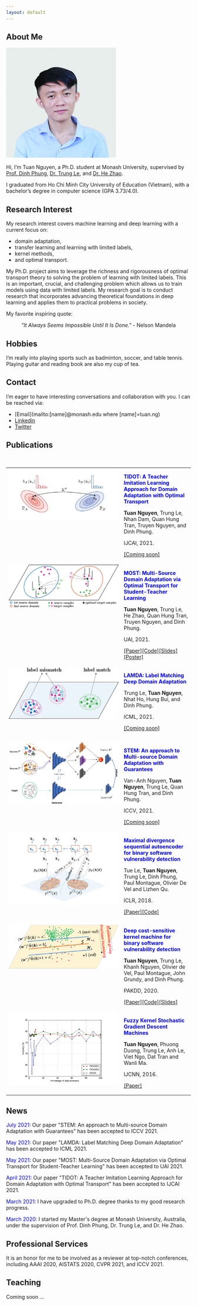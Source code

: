 ```yaml
---
layout: default
---
```


## About Me

<img class="profile-picture" src="imgs/tuan_profile.jpg">

Hi, I’m Tuan Nguyen, a Ph.D. student at Monash University, supervised by [Prof. Dinh Phung](https://research.monash.edu/en/persons/dinh-phung), [Dr. Trung Le](https://research.monash.edu/en/persons/trung-le), and  [Dr. He Zhao](https://research.monash.edu/en/persons/ethan-zhao).

I graduated from Ho Chi Minh City University of Education (Vietnam), with a bachelor’s degree in computer science (GPA 3.73/4.0).

## Research Interest

My research interest covers machine learning and deep learning with a current focus on:
- domain adaptation,
- transfer learning and learning with limited labels,
- kernel methods,
- and optimal transport.

My Ph.D. project aims to leverage the richness and rigorousness of optimal transport theory to solving the problem of learning with limited labels. This is an important, crucial, and challenging problem which allows us to train models using data with limited labels. My research goal is to conduct research that incorporates advancing theoretical foundations in deep learning and applies them to practical problems in society.

My favorite inspiring quote:

<center><i>"It Always Seems Impossible Until It Is Done."</i> - Nelson Mandela</center>

## Hobbies

I’m really into playing sports such as badminton, soccer, and table tennis. Playing guitar and reading book are also my cup of tea. 


## Contact

I’m eager to have interesting conversations and collaboration with you. I can be reached via: 

- [Email](mailto:[name]@monash.edu where [name]=tuan.ng)
- [Linkedin](https://www.linkedin.com/in/tuanrpt)
- [Twitter](https://twitter.com/tuanrpt)

## Publications

<style type="text/css">
.tg  {border:none;border-collapse:collapse;border-spacing:0;}
.tg td{border-width:0px;}
.tg th{border-width:0px;}
.tg .tg-0lax{text-align:left;vertical-align:top;}
    .td-img{height:200px;width:300px;vertical-align:center;}
</style>
<table class="tg">
<tbody>
  <tr>
    <td class="tg-0lax td-img"><img src="imgs/imitation_view.png" alt="Coming soon"></td>
    <td class="tg-0lax">
        <p style="color:blue"><b>TIDOT: A Teacher Imitation Learning Approach for Domain Adaptation with Optimal Transport</b></p>
        <p><b>Tuan Nguyen</b>, Trung Le, Nhan Dam, Quan Hung Tran, Truyen Nguyen, and Dinh Phung.</p>
        <p>IJCAI, 2021.</p>
        <!--<p><a href="#">[Paper]</a><a href="#">[Slides]</a><a href="#">[Poster]</a></p>-->
        <p><a href="#">[Coming soon]</a></p>
    </td>
  </tr>
  <tr>
    <td class="tg-0lax td-img"><img src="imgs/clustering_view.png" alt="Coming soon"></td>
    <td class="tg-0lax">
		<p style="color:blue"><b>MOST: Multi-Source Domain Adaptation via Optimal Transport for Student-Teacher Learning</b></p>
	    <p><b>Tuan Nguyen</b>, Trung Le, He Zhao, Quan Hung Tran, Truyen Nguyen, and Dinh Phung.</p>
        <p>UAI, 2021.</p>
        <p><a href="https://www.auai.org/uai2021/pdf/uai2021.106.pdf">[Paper]</a><a href="https://github.com/tuanrpt/MOST">[Code]</a><a href="src/MOST/UAI_MOST_slides.pdf">[Slides]</a><a href="src/MOST/UAI_MOST_poster.pdf">[Poster]</a></p>
	</td>
  </tr>
  <tr>
    <td class="tg-0lax td-img"><img src="imgs/label_matching.png" alt="Coming soon"></td>
    <td class="tg-0lax">
        <p style="color:blue"><b>LAMDA: Label Matching Deep Domain Adaptation</b></p>
        <p>Trung Le, <b>Tuan Nguyen</b>, Nhat Ho, Hung Bui, and Dinh Phung.</p>
        <p>ICML, 2021.</p>
        <!--<p><a href="#">[Paper]</a><a href="#">[Slides]</a></p>-->
        <p><a href="#">[Coming soon]</a></p>
    </td>
  </tr>
  <tr>
    <td class="tg-0lax td-img"><img src="imgs/stem.png" alt="Coming soon"></td>
    <td class="tg-0lax">
        <p style="color:blue"><b>STEM: An approach to Multi-source Domain Adaptation with Guarantees</b></p>
        <p>Van-Anh Nguyen, <b>Tuan Nguyen</b>, Trung Le, Quan Hung Tran, and Dinh Phung.</p>
        <p>ICCV, 2021.</p>
        <!--<p><a href="#">[Paper]</a><a href="#">[Slides]</a><a href="#">[Poster]</a></p>-->
        <p><a href="#">[Coming soon]</a></p>
    </td>
  </tr>
  <tr>
​   <td class="tg-0lax td-img"><img src="imgs/seqautoencoder.png" alt="Coming soon"></td>
	<td class="tg-0lax">
        <p style="color:blue"><b>Maximal divergence sequential autoencoder for binary software vulnerability detection</b></p>
        <p>Tue Le, <b>Tuan Nguyen</b>, Trung Le, Dinh Phung, Paul Montague, Olivier De Vel and Lizhen Qu.</p>
        <p>ICLR, 2018.</p>
        <p><a href="https://openreview.net/pdf?id=ByloIiCqYQ">[Paper]</a><a href="https://github.com/dascimal-org/MDSeqVAE">[Code]</a></p>
	</td>
  </tr>
  <tr>
​   <td class="tg-0lax td-img"><img src="imgs/dckm.png" alt="Coming soon"></td>
	<td class="tg-0lax">
        <p style="color:blue"><b>Deep cost-sensitive kernel machine for binary software vulnerability detection</b></p>
        <p><b>Tuan Nguyen</b>, Trung Le, Khanh Nguyen, Olivier de Vel, Paul Montague, John Grundy, and Dinh Phung.</p>
        <p>PAKDD, 2020.</p>
        <p><a href="https://link.springer.com/chapter/10.1007/978-3-030-47436-2_13">[Paper]</a><a href="https://github.com/tuanrpt/DCKM">[Code]</a><a href="src/DCKM/dckm_slides.pdf">[Slides]</a></p>
	</td>
  </tr>
  <tr>
​   <td class="tg-0lax td-img"><img src="imgs/fksgd.png" alt="Coming soon"></td>
	<td class="tg-0lax">
        <p style="color:blue"><b>Fuzzy Kernel Stochastic Gradient Descent Machines</b></p>
        <p><b>Tuan Nguyen</b>, Phuong Duong, Trung Le, Anh Le, Viet Ngo, Dat Tran and Wanli Ma.</p>
        <p>IJCNN, 2016.</p>
        <p><a href="https://ieeexplore.ieee.org/document/7727611">[Paper]</a></p>
	</td>
  </tr>
</tbody>
</table>



## News 
<span style="color:blue">July 2021:</span> Our paper "STEM: An approach to Multi-source Domain Adaptation with Guarantees" has been accepted to ICCV 2021.

<span style="color:blue">May 2021:</span> Our paper "LAMDA: Label Matching Deep Domain Adaptation" has been accepted to ICML 2021.

<span style="color:blue">May 2021:</span> Our paper "MOST: Multi-Source Domain Adaptation via Optimal Transport for Student-Teacher Learning" has been accepted to UAI 2021.

<span style="color:blue">April 2021:</span> Our paper "TIDOT: A Teacher Imitation Learning Approach for Domain Adaptation with Optimal Transport" has been accepted to IJCAI 2021.

<span style="color:blue">March 2021:</span> I have upgraded to Ph.D. degree thanks to my good research progress.

<span style="color:blue">March 2020:</span> I started my Master's degree at Monash University, Australia, under the supervision of Prof. Dinh Phung, Dr. Trung Le, and Dr. He Zhao.

## Professional Services

It is an honor for me to be involved as a reviewer at top-notch conferences, including AAAI 2020, AISTATS 2020, CVPR 2021, and ICCV 2021.

## Teaching

Coming soon ...